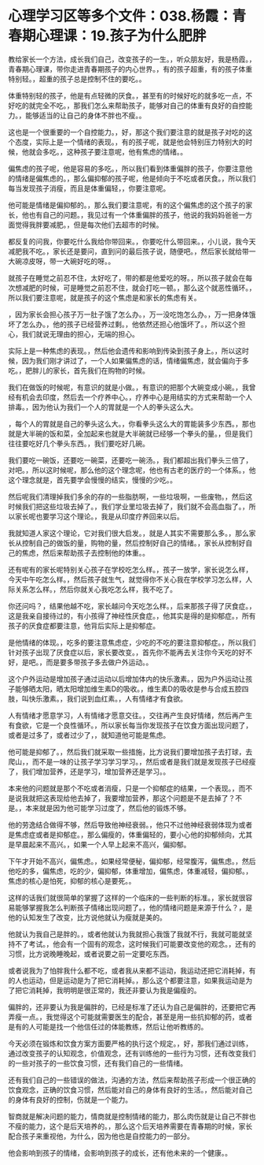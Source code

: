 # 心理学习区等多个文件：038.杨霞：青春期心理课：19.孩子为什么肥胖

教给家长一个方法，成长我们自己，改变孩子的一生。，听众朋友好，我是杨霞。，青春期心理课，带你走进青春期孩子的内心世界。，有的孩子超重，有的孩子体重特别轻。，超重的孩子总是控制不住的要吃。。

体重特别轻的孩子，他是有点轻微的厌食。，甚至有的时候好吃的就多吃一点，不好吃的就完全不吃。，那我们怎么来帮助孩子，能够对自己的体重有良好的自控能力。，能够适当的让自己的身体不胖也不瘦。。

这也是一个很重要的一个自控能力。，好，那这个我们要注意的就是孩子对吃的这个态度，实际上是一个情绪的表现。，有的孩子呢，就是他会特别压力特别大的时候，他就会多吃。，这种孩子要注意呢，他有焦虑的情绪。。

偏焦虑的孩子呢，他是容易的多吃。，所以我们看到体重偏胖的孩子，你要注意他的情绪是偏焦虑的。，那么偏抑郁的孩子呢，他是倾向于不吃或者厌食。，所以我们每当发现孩子消瘦，而且是体重偏轻，，你要注意呢。

他可能是情绪是偏抑郁的。，那么我们要注意呢，有的这个偏焦虑的这个孩子的家长，他也有自己的问题。，我见过有一个体重偏胖的孩子，他说的我妈妈爸爸一方面觉得我胖要减肥。，但是每次他们去超市的时候。

都反复的问我，你要吃什么我给你带回来。，你要吃什么带回来。，小儿说，我今天减肥我不吃。，家长还是要问，直到问的最后孩子说，随便吧。，然后家长就给带一大碗凉皮呀，带一大碗好吃的呀。。

就孩子在睡觉之前忍不住，太好吃了，带的都是他爱吃的呀。，所以孩子就会在每次想减肥的时候，可是睡觉之前忍不住，就会打吃一顿。，那么这个就恶性循环。，所以我们要注意呢，就是孩子的这个焦虑是和家长的焦虑有关。

，因为家长会担心孩子万一肚子饿了怎么办。，万一没吃饱怎么办。，万一把身体饿坏了怎么办。，他的孩子已经营养过剩。，他依然还担心他饿坏了。，所以这个担心，我们就说无理由的担心，无端的担心。

实际上是一种焦虑的表现。，然后他会遗传和影响到传染到孩子身上。，所以这时候，因为我们刚才讲过了，一个人如果偏焦虑的话，情绪偏焦虑，就会偏向于多吃。，肥胖儿的家长，首先我们在购物的时候。

我们在做饭的时候呢，有意识的就是小做。，有意识的把那个大碗变成小碗。，我曾经有机会去印度，然后去一个疗养中心。，疗养中心是用结实的方式来帮助一个人排毒。，因为他认为我们一个人的胃就是一个人的拳头这么大。

，每个人的胃就是自己的拳头这么大。，你看拳头这么大的胃能装多少东西。，那也就是大半碗的饭和菜，全加起来也就是大半碗就已经够一个拳头的量。，但是我们往往要吃好几个拳头东西。，我们要吃好几碗。

我们要吃一碗饭，还要吃一碗菜，还要吃一碗汤。，我们都超出我们拳头三倍了，对吧。，所以这时候呢，那么他的这个理念呢，他也有古老的医疗的一个体系。，他这个理念就是，首先要学会慢慢的结实，慢慢的少吃。。

然后呢我们清理掉我们多余的存的一些脂肪啊，一些垃圾啊，一些废物。，然后这时候我们把这些垃圾去掉了。，我们学业里垃圾去掉了，我们就不会高血脂了。，所以家长呢也要学习这个理论。，我是从印度疗养回来以后。

我就知道人家这个理论，它对我们很大启发。，就是人其实不需要那么多。，那么家长从控制自己的做饭的量，购物的量，然后控制好自己的情绪。，家长从控制好自己的焦虑，然后来帮助孩子去控制他的体重。。

还有呢有的家长呢特别关心孩子在学校吃怎么样。，孩子一放学，家长说怎么样，今天中午吃怎么样。，然后孩子就生气，就觉得你不关心我在学校学习怎么样，人际关系怎么样。，然后你就关心我吃怎么样，我不吃了。

你还问吗？，结果他越不吃，家长越问今天吃怎么样。，后来那孩子得了厌食症。，这是我亲自接待过的，有小孩得了神经性厌食症。，他其实是得的是抑郁症。，所有孩子的厌食症都要注意，他背后实际上是抑郁症。

是他情绪的体现。，吃多的要注意焦虑症，少吃的不吃的要注意抑郁症。，所以我们针对孩子出现了厌食症以后，家长要改变。，首先你不能再去关注你今天吃的好不好，是吧。，而是要多带孩子多去做户外运动。。

这个户外运动是增加孩子通过运动以后增加体内的快乐激素。，因为户外运动让孩子能够晒太阳，晒太阳增加维生素D的吸收。，维生素D的吸收是参与合成五腔四肢，叫快乐激素。，我们说到血红素。，人有情绪才有食欲。

人有情绪才愿意学习，人有情绪才愿意交往。，交往再产生良好情绪，然后再产生有食欲，它是一个良性循环。，所以家长每当你发现孩子在饮食方面出现问题了，或者是过多了，或者过少了，，就知道他可能是焦虑。

他可能是抑郁了。，然后我们就采取一些措施，比方说我们要增加孩子去打球，去爬山，，而不是一味的让孩子学习学习学习。，然后或者是我们就是发现孩子已经瘦了，我们增加营养，还是学习，增加营养还是学习。。

本来他的问题就是那个不吃或者消瘦，只是一个抑郁症的结果，一个表现。，而不是说我就把这表现给他去掉了，我要增加营养，那这个问题是不是去掉了？不是。，本来就是因为他可能学习过度了，然后他的锻炼不够。

他的劳逸结合做得不够，然后导致他神经衰弱。，他只不过他神经衰弱体现为或者是焦虑症或者是抑郁症。，那么偏瘦的，体重偏轻的，要小心他的抑郁倾向，尤其是早晨起来不高兴。，如果一个人早上起来不高兴，偏抑郁。

下午才开始不高兴，偏焦虑。，如果经常便秘，偏抑郁，经常腹泻，偏焦虑。，然后他吃的多，偏焦虑，吃的少，偏抑郁，体重增加，偏焦虑，体重减轻，偏抑郁。，焦虑的核心是怕死，抑郁的核心是要死。。

这样的话我们就很简单的掌握了这样的一个临床的一些判断的标准。，家长就很容易能够掌握我怎么判断孩子情绪出现问题了。，他的情绪问题是来源于什么？，是他的认知发生了改变，比方说他就认为瘦就是美的。

他就认为我自己是胖的。，或者他就认为我就担心我饿了我就不行，我就可能就坚持不了考试。，他会有一个固有的观念，这时候我们可能要改变他的观念。，还有的习惯，比方说晚睡晚起，或者说要之前一定要吃东西。

或者说我为了怕胖我什么都不吃，或者我从来都不运动，我运动还把它消耗掉，有的人也运动，但是运动是为了把它消耗掉。，那么这个都要注意，如果我运动是为了把它消耗掉，我明明是很正常的，我还非要认为我是偏瘦的。

偏胖的，还非要认为我是偏胖的，已经是标准了还认为自己是偏胖的，还要把它再弄瘦一点。，我觉得这个可能就需要医生的配合，甚至是用一些抗抑郁的药，或者是有的人可能是找一个他信任过的体能教练，然后让他听教练的。

今天必须在锻炼和饮食方案方面要严格的执行这个规定。，好，那我们通过训练，通过改变孩子的认知观念，价值观念，还有训练他的一些行为习惯，还有改变我们的一些对孩子的一些饮食习惯，还有我们自己的一些情绪。

还有我们自己的一些错误的做法，沟通的方法，然后来帮助孩子形成一个很正确的饮食观念，正确的饮食习惯，然后能对自己的身体有良好的生活。，然后能对自己的身体有良好的控制，伤就是一个能力。

智商就是解决问题的能力，情商就是控制情绪的能力，那么肉伤就是让自己不胖也不瘦的能力，这个是后天培养的。，那么这个后天培养需要在青春期的时候，家长配合孩子来重视他，为什么，因为他也是自控能力的一部分。

他会影响到孩子的情绪，会影响到孩子的成长，还有他未来的一个健康。。